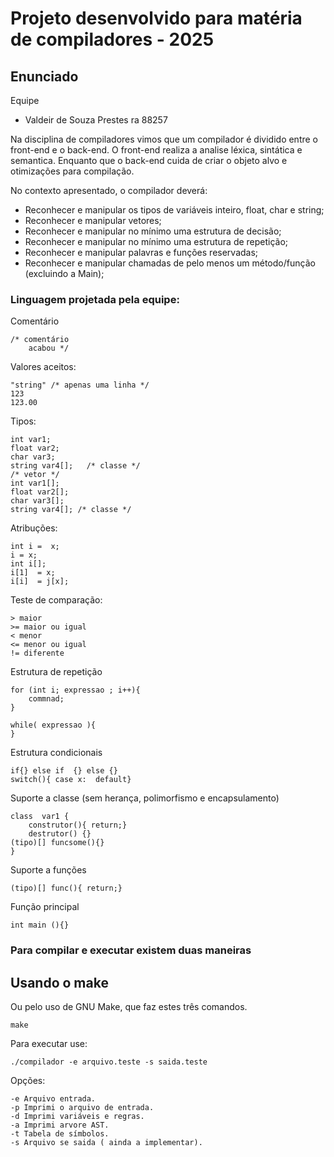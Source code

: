 # Projeto desenvolvido para matéria de compiladores - 2025

## Enunciado

Equipe
- Valdeir de Souza Prestes ra 88257

Na disciplina de compiladores vimos que um compilador é dividido entre o
front-end e o back-end. O front-end realiza a analise léxica, sintática
e semantica. Enquanto que o back-end cuida de criar o objeto alvo e otimizações
para compilação.

No contexto apresentado, o compilador deverá:  
- Reconhecer e manipular os tipos de variáveis inteiro, float, char e
string;  
- Reconhecer e manipular vetores;  
- Reconhecer e manipular no mínimo uma estrutura de decisão;  
- Reconhecer e manipular no mínimo uma estrutura de repetição;  
- Reconhecer e manipular palavras e funções reservadas;  
- Reconhecer e manipular chamadas de pelo menos um método/função  
(excluindo a Main);  
   
   
   


### Linguagem projetada pela equipe:
Comentário
```
/* comentário
	acabou */
```

Valores aceitos:  
```
"string" /* apenas uma linha */
123
123.00
```

Tipos:
```
int var1;
float var2;
char var3; 
string var4[];   /* classe */
/* vetor */
int var1[];
float var2[];
char var3[]; 
string var4[]; /* classe */
```

Atribuções:
```
int i =  x;
i = x;
int i[];
i[1]  = x;
i[i]  = j[x];

```

Teste de comparação:
```
> maior
>= maior ou igual
< menor
<= menor ou igual
!= diferente
```
Estrutura de repetição
```
for (int i; expressao ; i++){
	commnad;
}

while( expressao ){
}
```
Estrutura condicionais
``` 
if{} else if  {} else {}
switch(){ case x:  default}
```

Suporte a classe (sem herança, polimorfismo e encapsulamento)
```
class  var1 {
 	construtor(){ return;}
	destrutor() {}
(tipo)[] funcsome(){}
}
```
Suporte a funções
```
(tipo)[] func(){ return;}
```

Função principal
```
int main (){}
```



### Para compilar e executar existem duas  maneiras


## Usando o make 
Ou pelo uso de GNU Make, que faz estes três comandos.  
```
make
```


Para executar use:
```
./compilador -e arquivo.teste -s saida.teste
```

Opções:
```
-e Arquivo entrada.
-p Imprimi o arquivo de entrada.
-d Imprimi variáveis e regras.
-a Imprimi arvore AST.
-t Tabela de símbolos.
-s Arquivo se saida ( ainda a implementar).
```